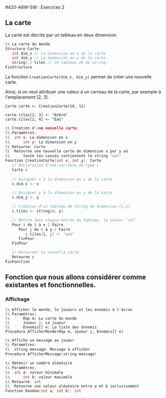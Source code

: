 #420-A6W-SW : Exercices 2


## La carte

La carte est décrite par un tableau en deux dimension.

```C
\\ La carte du monde
Structure Carte:
   int dim_x // La dimension en x de la carte
   int dim_y // La dimension en y de la carte
   string[,] tiles // Un tableau 2D de string.
FinStructure
```

La fonction `CreationCarte(dim_x, dim_y)` permet de créer une nouvelle carte.

Ainsi, si on veut attribuer une valeur à un carreau de la carte, par exemple à l'emplacement [2, 3].  

```
Carte carte <- CreationCarte(10, 12)

carte.tiles[2, 3] <- "Arbre"
carte.tiles[2, 4] <- "Eau"
```

```C
\\ Creation d'une nouvelle carte
\\ Paramètres:
\\ 	int x: La dimension en x
\\      int y: La dimension en y
\\ Retourne: Carte
\\ 	Retourne une nouvelle carte de dimension x par y où
\\      toute les casses contiennent le string "sol"
Fonction CreationCarte(int x, int y): Carte
   // Déclaration d'une variable de type c
   Carte c 
   
   // Assigner x à la dimension en x de la carte
   c.dim_x <- x

   // Assigner y à la dimension en y de la carte
   c.dim_y <- y

   // Création d'un tableau de string de dimension [x,y]
   c.tiles <- string[x, y]

   // Mettre dans chaque entrée du tableau, la valeur "sol"
   Pour i de 0 à x-1 Faire
      Pour j de 0 à y-1 Faire
         c.tiles[i, j] <- "sol"
      FinPour
   FinPour

   // Retourner la nouvelle carte
   Retourne c
FinFonction
``` 

## Fonction que nous allons considérer comme existantes et fonctionnelles.

### Affichage

```
\\ Afficher le monde, le joueurs et les ennemis à l'écran
\\ Paramètres:
\\      Map m: La carte du monde
\\      Joueur j: Le joueur
\\      Ennemis[] e: La liste des énnemis
Procedure AfficherMonde(Map m, Joueur j, Ennemis[] e)
```

```C
\\ Affiche un message au joueur
\\ Paramètres:
\\ 	string message: Message à afficher
Procedure AfficherMessage(string message)
```

```C
\\ Obtenir un nombre aléatoire
\\ Paramètres:
\\ 	int a: valeur minimale
\\      int b: valeur maximale
\\ Retourne: int
\\ 	Retourne une valeur aléatoire entre a et b inclusivement
Fonction Random(int a, int b): int
```

